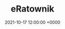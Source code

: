 ---
title: eRatownik
date: 2021-10-17 12:00:00 +0000
categories: [projects, hackathon]
tags: [Hackathon, Project, Best Hacks, Containers, FlowChain]
---